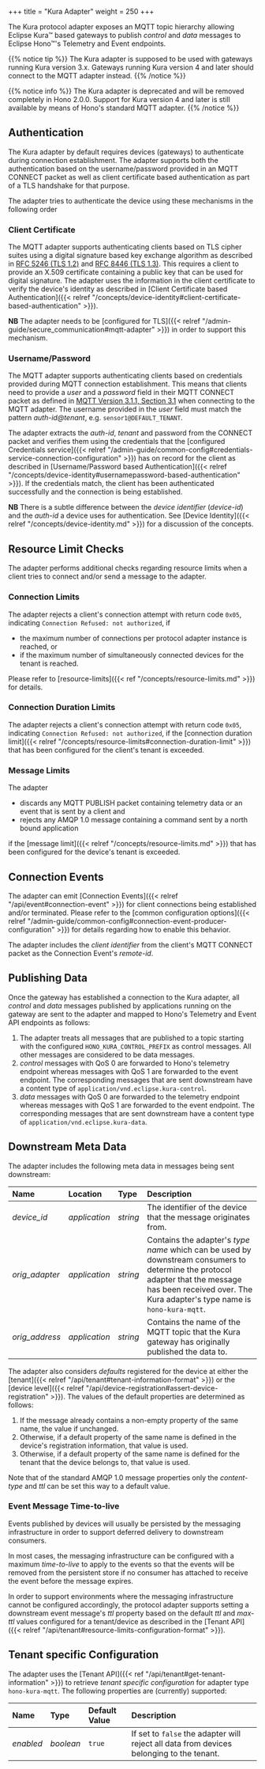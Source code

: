 +++
title = "Kura Adapter"
weight = 250
+++

The Kura protocol adapter exposes an MQTT topic hierarchy allowing Eclipse Kura&trade; based gateways to publish
*control* and *data* messages to Eclipse Hono&trade;'s Telemetry and Event endpoints.
<!--more-->

{{% notice tip %}}
The Kura adapter is supposed to be used with gateways running Kura version 3.x. Gateways running Kura version 4 and
later should connect to the MQTT adapter instead.
{{% /notice %}}

{{% notice info %}}
The Kura adapter is deprecated and will be removed completely in Hono 2.0.0. Support for Kura version 4 and
later is still available by means of Hono's standard MQTT adapter.
{{% /notice %}}

## Authentication

The Kura adapter by default requires devices (gateways) to authenticate during connection establishment.
The adapter supports both the authentication based on the username/password provided in an MQTT CONNECT packet as well
as client certificate based authentication as part of a TLS handshake for that purpose.

The adapter tries to authenticate the device using these mechanisms in the following order

### Client Certificate

The MQTT adapter supports authenticating clients based on TLS cipher suites using a digital signature based key
exchange algorithm as described in [RFC 5246 (TLS 1.2)](https://datatracker.ietf.org/doc/html/rfc5246) and
[RFC 8446 (TLS 1.3)](https://datatracker.ietf.org/doc/html/rfc8446). This requires a client to provide an X.509
certificate containing a public key that can be used for digital signature. The adapter uses the information in the
client certificate to verify the device's identity as described in
[Client Certificate based Authentication]({{< relref "/concepts/device-identity#client-certificate-based-authentication" >}}).

**NB** The adapter needs to be [configured for TLS]({{< relref "/admin-guide/secure_communication#mqtt-adapter" >}})
in order to support this mechanism.

### Username/Password

The MQTT adapter supports authenticating clients based on credentials provided during MQTT connection establishment.
This means that clients need to provide a *user* and a *password* field in their MQTT CONNECT packet as defined in
[MQTT Version 3.1.1, Section 3.1](http://docs.oasis-open.org/mqtt/mqtt/v3.1.1/os/mqtt-v3.1.1-os.html#_Toc398718028)
when connecting to the MQTT adapter. The username provided in the *user* field must match the pattern
*auth-id@tenant*, e.g. `sensor1@DEFAULT_TENANT`.

The adapter extracts the *auth-id*, *tenant* and password from the CONNECT packet and verifies them using the
credentials that the
[configured Credentials service]({{< relref "/admin-guide/common-config#credentials-service-connection-configuration" >}})
has on record for the client as described in
[Username/Password based Authentication]({{< relref "/concepts/device-identity#usernamepassword-based-authentication" >}}).
If the credentials match, the client has been authenticated successfully and the connection is being established.

**NB** There is a subtle difference between the *device identifier* (*device-id*) and the *auth-id* a device uses
for authentication. See [Device Identity]({{< relref "/concepts/device-identity.md" >}}) for a discussion of the
concepts.

## Resource Limit Checks

The adapter performs additional checks regarding resource limits when a client tries to connect and/or send a message
to the adapter.

### Connection Limits

The adapter rejects a client's connection attempt with return code `0x05`, indicating `Connection Refused: not authorized`, if

* the maximum number of connections per protocol adapter instance is reached, or
* if the maximum number of simultaneously connected devices for the tenant is reached.

Please refer to [resource-limits]({{< ref "/concepts/resource-limits.md" >}}) for details.

### Connection Duration Limits

The adapter rejects a client's connection attempt with return code `0x05`, indicating `Connection Refused: not authorized`, if
the [connection duration limit]({{< relref "/concepts/resource-limits#connection-duration-limit" >}}) that has been
configured for the client's tenant is exceeded.

### Message Limits

The adapter

* discards any MQTT PUBLISH packet containing telemetry data or an event that is sent by a client and
* rejects any AMQP 1.0 message containing a command sent by a north bound application

if the [message limit]({{< relref "/concepts/resource-limits.md" >}}) that has been configured for the device's tenant
is exceeded.

## Connection Events

The adapter can emit [Connection Events]({{< relref "/api/event#connection-event" >}}) for client connections being
established and/or terminated. Please refer to the
[common configuration options]({{< relref "/admin-guide/common-config#connection-event-producer-configuration" >}})
for details regarding how to enable this behavior.

The adapter includes the *client identifier* from the client's MQTT CONNECT packet as the Connection Event's *remote-id*.

## Publishing Data

Once the gateway has established a connection to the Kura adapter, all *control* and *data* messages published by
applications running on the gateway are sent to the adapter and mapped to Hono's Telemetry and Event API endpoints as
follows:

1. The adapter treats all messages that are published to a topic starting with the configured `HONO_KURA_CONTROL_PREFIX` as
   control messages.
   All other messages are considered to be data messages.
1. *control* messages with QoS 0 are forwarded to Hono's telemetry endpoint whereas messages with QoS 1 are forwarded to
   the event endpoint. The corresponding messages that are sent downstream have a content type of
   `application/vnd.eclipse.kura-control`.
1. *data* messages with QoS 0 are forwarded to the telemetry endpoint whereas messages with QoS 1 are forwarded to the
   event endpoint. The corresponding messages that are sent downstream have a content type of
   `application/vnd.eclipse.kura-data`.

## Downstream Meta Data

The adapter includes the following meta data in messages being sent downstream:

| Name               | Location        | Type      | Description                                                     |
| :----------------- | :-------------- | :-------- | :-------------------------------------------------------------- |
| *device_id*        | *application*   | *string*  | The identifier of the device that the message originates from.  |
| *orig_adapter*     | *application*   | *string*  | Contains the adapter's *type name* which can be used by downstream consumers to determine the protocol adapter that the message has been received over. The Kura adapter's type name is `hono-kura-mqtt`. |
| *orig_address*     | *application*   | *string*  | Contains the name of the MQTT topic that the Kura gateway has originally published the data to. |

The adapter also considers *defaults* registered for the device at either the
[tenant]({{< relref "/api/tenant#tenant-information-format" >}}) or the
[device level]({{< relref "/api/device-registration#assert-device-registration" >}}).
The values of the default properties are determined as follows:

1. If the message already contains a non-empty property of the same name, the value if unchanged.
2. Otherwise, if a default property of the same name is defined in the device's registration information,
   that value is used.
3. Otherwise, if a default property of the same name is defined for the tenant that the device belongs to,
   that value is used.

Note that of the standard AMQP 1.0 message properties only the *content-type* and *ttl* can be set this way to a
default value.

### Event Message Time-to-live

Events published by devices will usually be persisted by the messaging infrastructure in order to support deferred
delivery to downstream consumers.

In most cases, the messaging infrastructure can be configured with a maximum *time-to-live* to apply to the events so
that the events will be removed from the persistent store if no consumer has attached to receive the event before
the message expires.

In order to support environments where the messaging infrastructure cannot be configured accordingly, the protocol
adapter supports setting a downstream event message's *ttl* property based on the default *ttl* and *max-ttl* values
configured for a tenant/device as described in the
[Tenant API]({{< relref "/api/tenant#resource-limits-configuration-format" >}}).

## Tenant specific Configuration

The adapter uses the [Tenant API]({{< ref "/api/tenant#get-tenant-information" >}}) to retrieve *tenant specific
configuration* for adapter type `hono-kura-mqtt`. The following properties are (currently) supported:

| Name               | Type       | Default Value | Description                                                     |
| :----------------- | :--------- | :------------ | :-------------------------------------------------------------- |
| *enabled*          | *boolean*  | `true`         | If set to `false` the adapter will reject all data from devices belonging to the tenant. |
